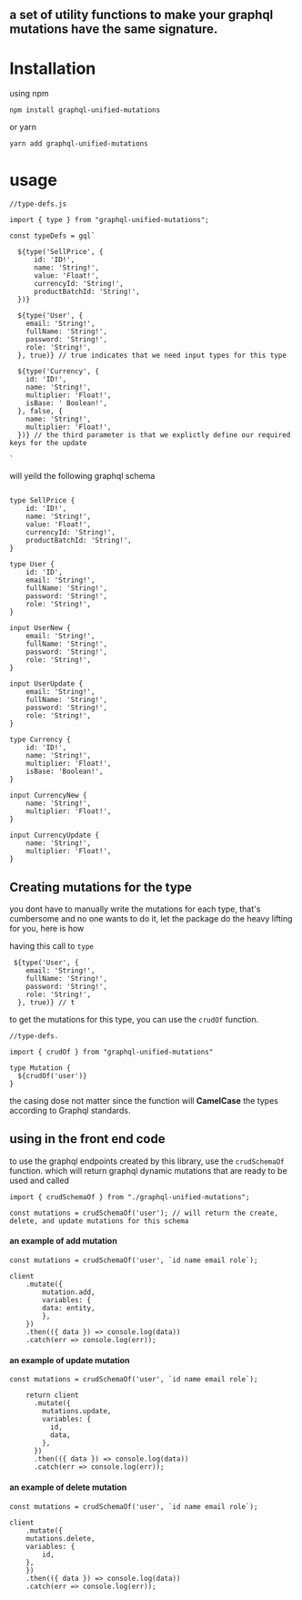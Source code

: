 ## a set of utility functions to make your graphql mutations have the same signature.

# Installation

using npm

```
npm install graphql-unified-mutations
```

or yarn

```
yarn add graphql-unified-mutations
```

# usage


```
//type-defs.js

import { type } from "graphql-unified-mutations";

const typeDefs = gql`

  ${type('SellPrice', {
      id: 'ID!',
      name: 'String!',
      value: 'Float!',
      currencyId: 'String!',
      productBatchId: 'String!',
  })}

  ${type('User', {
    email: 'String!',
    fullName: 'String!',
    password: 'String!',
    role: 'String!',
  }, true)} // true indicates that we need input types for this type

  ${type('Currency', {
    id: 'ID!',
    name: 'String!',
    multiplier: 'Float!',
    isBase: ' Boolean!',
  }, false, {
    name: 'String!',
    multiplier: 'Float!',
  })} // the third parameter is that we explictly define our required keys for the update
 
`
```

will yeild the following graphql schema

```

type SellPrice {
    id: 'ID!',
    name: 'String!',
    value: 'Float!',
    currencyId: 'String!',
    productBatchId: 'String!',
}

type User {
    id: 'ID',
    email: 'String!',
    fullName: 'String!',
    password: 'String!',
    role: 'String!',
}

input UserNew {
    email: 'String!',
    fullName: 'String!',
    password: 'String!',
    role: 'String!',
}

input UserUpdate {
    email: 'String!',
    fullName: 'String!',
    password: 'String!',
    role: 'String!',
}

type Currency {
    id: 'ID!',
    name: 'String!',
    multiplier: 'Float!',
    isBase: 'Boolean!',
}

input CurrencyNew {
    name: 'String!',
    multiplier: 'Float!',
}

input CurrencyUpdate {
    name: 'String!',
    multiplier: 'Float!',
}

```
## Creating mutations for the type
you dont have to manually write the mutations for each type, that's cumbersome and no one wants to do it,
let the package do the heavy lifting for you, here is how

having this call to  `type`

```
 ${type('User', {
    email: 'String!',
    fullName: 'String!',
    password: 'String!',
    role: 'String!',
  }, true)} // t
```
to get the mutations for this type, you can use the `crudOf` function.

```
//type-defs.

import { crudOf } from "graphql-unified-mutations"

type Mutation {
  ${crudOf('user')}
}
```

the casing dose not matter since the function will **CamelCase** the types according to Graphql standards.


## using in the front end code

to use the graphql endpoints created by this library, use the `crudSchemaOf` function.
which will return graphql dynamic mutations that are ready to be used and called

```
import { crudSchemaOf } from "./graphql-unified-mutations";

const mutations = crudSchemaOf('user'); // will return the create, delete, and update mutations for this schema

```

#### an example of add mutation

```
const mutations = crudSchemaOf('user', `id name email role`);

client
    .mutate({
        mutation.add,
        variables: {
        data: entity,
        },
    })
    .then(({ data }) => console.log(data))
    .catch(err => console.log(err));

```
#### an example of update mutation

```
const mutations = crudSchemaOf('user', `id name email role`);

    return client
      .mutate({
        mutations.update,
        variables: {
          id,
          data,
        },
      })
      .then(({ data }) => console.log(data))
      .catch(err => console.log(err));

```
#### an example of delete mutation

```
const mutations = crudSchemaOf('user', `id name email role`);

client
    .mutate({
    mutations.delete,
    variables: {
        id,
    },
    })
    .then(({ data }) => console.log(data))
    .catch(err => console.log(err));

```
